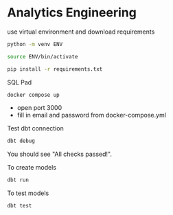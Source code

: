 # Analytics Engineering

use virtual environment and download requirements
```sh
python -m venv ENV
```
```sh
source ENV/bin/activate
```
```sh
pip install -r requirements.txt
```

SQL Pad
```sh
docker compose up
```
- open port 3000
- fill in email and password from docker-compose.yml

Test dbt connection
```sh
dbt debug
```
You should see "All checks passed!".

To create models
```sh
dbt run
```

To test models
```sh
dbt test
```
